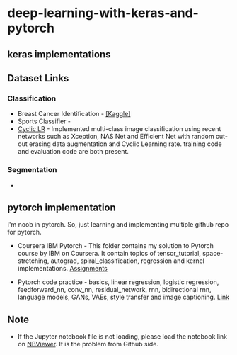 # deep-learning-with-keras-and-pytorch

## keras implementations

## Dataset Links

### Classification
* Breast Cancer Identification - [[Kaggle]](https://www.kaggle.com/paultimothymooney/breast-histopathology-images)
* Sports Classifier - 
* [Cyclic LR](https://github.com/AKASH2907/deep_learning_practice/tree/master/keras/image_classification) - Implemented multi-class image classification using recent networks such as Xception, NAS Net and Efficient Net with random cut-out erasing data augmentation and Cyclic Learning rate. training code and evaluation code are both present.

### Segmentation
* 


## pytorch implementation

I'm noob in pytorch. So, just learning and implementing multiple github repo for pytorch. 

* Coursera IBM Pytorch - This folder contains my solution to Pytorch course by IBM on Coursera. It contain topics of tensor_tutorial, space-stretching, autograd, spiral_classification, regression and kernel implementations. [Assignments](https://github.com/AKASH2907/deep_learning_practice/tree/master/pytorch/Coursera-%20IBM%20PyTorch)

* Pytorch code practice - basics, linear regression, logistic regression, feedforward_nn, conv_nn, residual_network, rnn, bidirectional rnn, language models, GANs, VAEs, style transfer and image captioning. [Link](https://github.com/AKASH2907/deep_learning_practice/tree/master/pytorch/pytorch_practice_1)

## Note

* If the Jupyter notebook file is not loading, please load the notebook link on [NBViewer](https://nbviewer.jupyter.org/). It is the problem from Github side.
